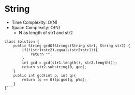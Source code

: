 # String
* Time Complexity: O(N)
* Space Complexity: O(N)
	* N as length of str1 and str2
```
class Solution {
    public String gcdOfStrings(String str1, String str2) {
        if(!(str1+str2).equals(str2+str1)){
            return "";
        }
        int gcd = gcd(str1.length(), str2.length());
        return str2.substring(0, gcd);
    }
    public int gcd(int p, int q){
        return (q == 0)?p:gcd(q, p%q);
    }
}```